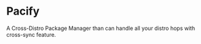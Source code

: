 # Pacify
A Cross-Distro Package Manager than can handle all your distro hops with cross-sync feature.
